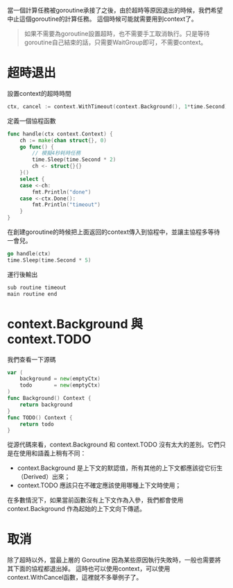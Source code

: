 當一個計算任務被goroutine承接了之後，由於超時等原因退出的時候，我們希望中止這個goroutine的計算任務。 這個時候可能就需要用到context了。

> 如果不需要為goroutine設置超時，也不需要手工取消執行。只是等待goroutine自己結束的話，只需要WaitGroup即可，不需要context。

# 超時退出
設置context的超時時間
```go
ctx, cancel := context.WithTimeout(context.Background(), 1*time.Second)
```

定義一個協程函數
```go
func handle(ctx context.Context) {
	ch := make(chan struct{}, 0)
	go func() {
		// 模擬4秒耗時任務
		time.Sleep(time.Second * 2)
		ch <- struct{}{}
	}()
	select {
	case <-ch:
		fmt.Println("done")
	case <-ctx.Done():
		fmt.Println("timeout")
	}
}
```

在創建goroutine的時候把上面返回的context傳入到協程中，並讓主協程多等待一會兒。
```go
go handle(ctx)
time.Sleep(time.Second * 5)
```

運行後輸出
```go
sub routine timeout
main routine end
```

# context.Background 與 context.TODO
我們查看一下源碼
```go
var (
	background = new(emptyCtx)
	todo       = new(emptyCtx)
)
func Background() Context {
	return background
}
func TODO() Context {
	return todo
}
```

從源代碼來看，context.Background 和 context.TODO 沒有太大的差別。它們只是在使用和語義上稍有不同：

- context.Background 是上下文的默認值，所有其他的上下文都應該從它衍生（Derived）出來；
- context.TODO 應該只在不確定應該使用哪種上下文時使用；

在多數情況下，如果當前函數沒有上下文作為入參，我們都會使用 context.Background 作為起始的上下文向下傳遞。

# 取消
除了超時以外，當最上層的 Goroutine 因為某些原因執行失敗時，一般也需要將其下面的協程都退出掉。
這時也可以使用context，可以使用context.WithCancel函數，這裡就不多舉例子了。






